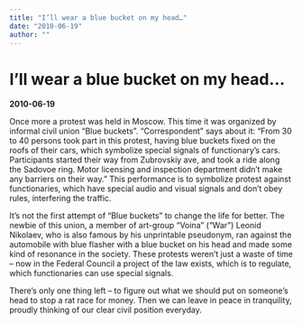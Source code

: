 ```yaml
---
title: "I’ll wear a blue bucket on my head…"
date: "2010-06-19"
author: ""
---
```


# I’ll wear a blue bucket on my head…

**2010-06-19** 

Once more a protest was held in Moscow. This time it was organized by informal civil union “Blue buckets”. “Correspondent” says about it: “From 30 to 40 persons took part in this protest, having blue buckets fixed on the roofs of their cars, which symbolize special signals of functionary’s cars. Participants started their way from Zubrovskiy ave, and took a ride along the Sadovoe ring. Motor licensing and inspection department didn’t make any barriers on their way.” This performance is to symbolize protest against functionaries, which have special audio and visual signals and don’t obey rules, interfering the traffic.

It’s not the first attempt of “Blue buckets” to change the life for better. The newbie of this union, a member of art-group “Voina” (“War”) Leonid Nikolaev, who is also famous by his unprintable pseudonym, ran against the automobile with blue flasher with a blue bucket on his head and made some kind of resonance in the society. These protests weren’t just a waste of time – now in the Federal Council a project of the law exists, which is to regulate, which functionaries can use special signals.

There’s only one thing left – to figure out what we should put on someone’s head to stop a rat race for money. Then we can leave in peace in tranquility, proudly thinking of our clear civil position everyday.